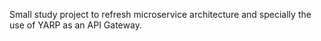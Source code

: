 Small study project to refresh microservice architecture and specially the use of YARP as an API Gateway.
